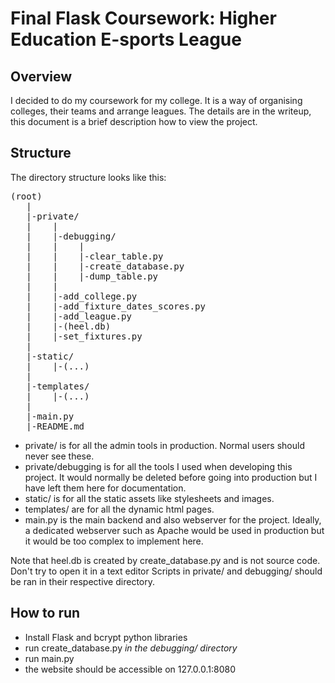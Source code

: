 # Final Flask Coursework: Higher Education E-sports League
## Overview
I decided to do my coursework for my college. It is a way of organising colleges, their teams and arrange leagues.
The details are in the writeup, this document is a brief description how to view the project.
## Structure
The directory structure looks like this:
<pre>
(root)
   |
   |-private/
   |    |
   |    |-debugging/
   |    |    |
   |    |    |-clear_table.py
   |    |    |-create_database.py
   |    |    |-dump_table.py
   |    |
   |    |-add_college.py
   |    |-add_fixture_dates_scores.py
   |    |-add_league.py
   |    |-(heel.db)
   |    |-set_fixtures.py
   |
   |-static/
   |    |-(...)
   |
   |-templates/
   |    |-(...)
   |
   |-main.py
   |-README.md
</pre>
- private/ is for all the admin tools in production. Normal users should never see these.
- private/debugging is for all the tools I used when developing this project. It would normally be deleted before going into production but I have left them here for documentation.
- static/ is for all the static assets like stylesheets and images.
- templates/ are for all the dynamic html pages.
- main.py is the main backend and also webserver for the project. Ideally, a dedicated webserver such as Apache would be used in production but it would be too complex to implement here.

Note that heel.db is created by create_database.py and is not source code. Don't try to open it in a text editor
Scripts in private/ and debugging/ should be ran in their respective directory.

## How to run
- Install Flask and bcrypt python libraries
- run create_database.py *in the debugging/ directory*
- run main.py
- the website should be accessible on 127.0.0.1:8080